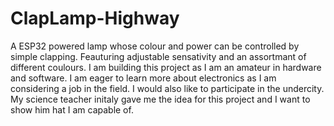 # ClapLamp-Highway
A ESP32 powered lamp whose colour and power can be controlled by simple clapping. Feauturing adjustable sensativity and an assortmant of different coulours.
I am building this project as I am an amateur in hardware and software. I am eager to learn more about electronics as I am considering a job in the field. I would also like to participate in the undercity. My science teacher initaly gave me the idea for this project and I want to show him hat I am capable of.
